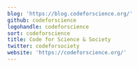 ```yaml
---
blog: 'https://blog.codeforscience.org/'
github: codeforscience
logohandle: codeforscience
sort: codeforscience
title: Code for Science & Society
twitter: codeforsociety
website: 'https://codeforscience.org/'
---
```

